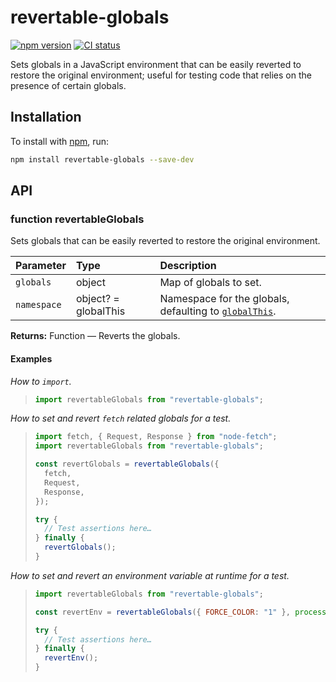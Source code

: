 # revertable-globals

[![npm version](https://badgen.net/npm/v/revertable-globals)](https://npm.im/revertable-globals) [![CI status](https://github.com/jaydenseric/revertable-globals/workflows/CI/badge.svg)](https://github.com/jaydenseric/revertable-globals/actions)

Sets globals in a JavaScript environment that can be easily reverted to restore the original environment; useful for testing code that relies on the presence of certain globals.

## Installation

To install with [npm](https://npmjs.com/get-npm), run:

```sh
npm install revertable-globals --save-dev
```

## API

### function revertableGlobals

Sets globals that can be easily reverted to restore the original environment.

| Parameter | Type | Description |
| :-- | :-- | :-- |
| `globals` | object | Map of globals to set. |
| `namespace` | object? = globalThis | Namespace for the globals, defaulting to [`globalThis`](https://developer.mozilla.org/en-US/docs/Web/JavaScript/Reference/Global_Objects/globalThis). |

**Returns:** Function — Reverts the globals.

#### Examples

_How to `import`._

> ```js
> import revertableGlobals from "revertable-globals";
> ```

_How to set and revert `fetch` related globals for a test._

> ```js
> import fetch, { Request, Response } from "node-fetch";
> import revertableGlobals from "revertable-globals";
>
> const revertGlobals = revertableGlobals({
>   fetch,
>   Request,
>   Response,
> });
>
> try {
>   // Test assertions here…
> } finally {
>   revertGlobals();
> }
> ```

_How to set and revert an environment variable at runtime for a test._

> ```js
> import revertableGlobals from "revertable-globals";
>
> const revertEnv = revertableGlobals({ FORCE_COLOR: "1" }, process.env);
>
> try {
>   // Test assertions here…
> } finally {
>   revertEnv();
> }
> ```
